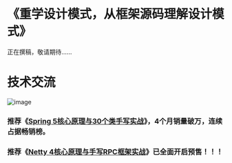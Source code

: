 # 《重学设计模式，从框架源码理解设计模式》
正在撰稿，敬请期待......


# 技术交流
![image](https://github.com/gupaoedu-tom/resouce/blob/master/gupaoedu-tom-qrcode.png)

### 推荐《[Spring 5核心原理与30个类手写实战](https://github.com/gupaoedu-tom/spring5-samples)》，4个月销量破万，连续占据畅销榜。

### 推荐《[Netty 4核心原理与手写RPC框架实战](https://github.com/gupaoedu-tom/netty4-samples)》已全面开启预售！！！

